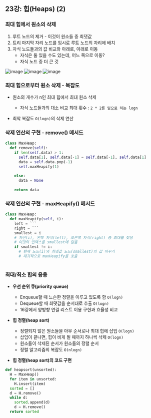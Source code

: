 ## 23강: 힙(Heaps) (2)

### 최대 힙에서 원소의 삭제
1. 루트 노드의 제거 - 이것이 원소들 중 최댓값
2. 트리 마지막 자리 노드를 임시로 루트 노드의 자리에 배치
3. 자식 노드들과의 값 비교와 아래로, 아래로 이동
    * 자식은 둘 있을 수도 있는데, 어느 쪽으로 이동? 
    * 자식 노드 중 더 큰 것

![image](https://user-images.githubusercontent.com/109029407/204581328-9938511a-76ca-4615-a998-7ec4c05d15ee.png)
![image](https://user-images.githubusercontent.com/109029407/204581507-4b04c45c-32dd-4dd0-8977-e3e8d67aa725.png)
![image](https://user-images.githubusercontent.com/109029407/204581891-17eac1fb-4808-429d-8bd3-ddec76e795be.png)


### 최대 힙으로부터 원소 삭제 - 복잡도
* 원소의 개수가 n인 최대 힙에서 최대 원소 삭제
  * 자식 노드들과의 대소 비교 최대 횟수 : `2 * 2를 밑으로 하는 logn`

* 최악 복잡도 `O(logn)`의 삭제 연산

### 삭제 연산의 구현 - remove() 메서드
```python
class MaxHeap:
  def remove(self):
    if len(self.data) > 1:
      self.data[1], self.data[-1] = self.data[-1], self.data[1]
      data = self.data.pop(-1)
      self.maxHeapify(1)
      
    else:
      data = None
      
    return data
```

### 삭제 연산의 구현 - maxHeapify() 메서드
```python
class MaxHeap:
  def maxHeapify(self, i):
    left = ```
    right = ```
    smallest = i
    # 자신(i), 왼쪽 자식(left), 오른쪽 자식(right) 중 최대를 찾음
    # 이것의 인덱스를 smallest에 담음
    if smallest != i:
      # 현재 노드(i)와 최댓값 노드(smallest)의 값 바꾸기
      # 재귀적으로 maxHeapify를 호출
      
```

### 최대/최소 힙의 응용
* **우선 순위 큐(priority queue)**
  * Enqueue할 때 느슨한 정렬을 이루고 있도록 함 `O(logn)`
  * Dequeue할 때 최댓값을 순서대로 추출 `O(logn)`
  * 16강에서 양방향 연결 리스트 이용 구현과 효율성 비교

* **힙 정렬(heap sort)**
  * 정렬되지 않은 원소들을 아무 순서로나 최대 힙에 삽입 `O(logn)`
  * 삽입이 끝나면, 힙이 비게 될 때까지 하나씩 삭제 `O(logn)`
  * 원소들이 삭제된 순서가 원소들의 정렬 순서
  * 정렬 알고리즘의 복잡도 `O(nlogn)` 

* **힙 정렬(heap sort)의 코드 구현**
```python
def heapsort(unsorted):
  H = MaxHeap()
  for item in unsorted:
    H.insert(item)
  sorted = []
  d = H.remove()
  while d:
    sorted.append(d)
    d = H.remove()
  return sorted
```
